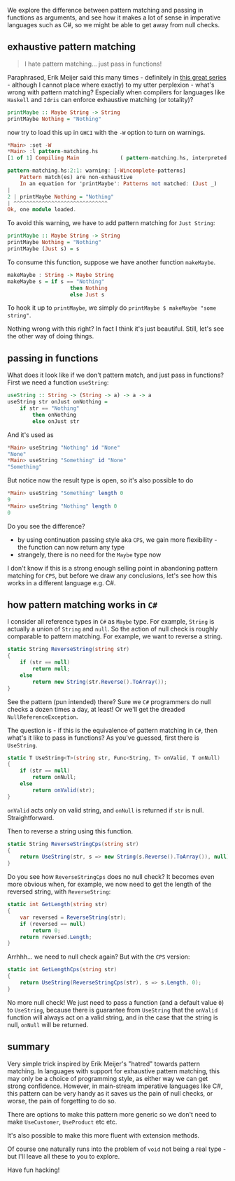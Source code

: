 We explore the difference between pattern matching and passing in functions as arguments, and see how it makes a lot of sense in imperative languages such as C#, so we might be able to get away from null checks.

## exhaustive pattern matching

> I hate pattern matching... just pass in functions!

Paraphrased, Erik Meijer said this many times - definitely in [this great series](https://channel9.msdn.com/Series/C9-Lectures-Erik-Meijer-Functional-Programming-Fundamentals/Lecture-Series-Erik-Meijer-Functional-Programming-Fundamentals-Chapter-1) - although I cannot place where exactly) to my utter perplexion - what's wrong with pattern matching? Especially when compilers for languages like `Haskell` and `Idris` can enforce exhaustive matching (or totality)?

```haskell
printMaybe :: Maybe String -> String
printMaybe Nothing = "Nothing"
```

now try to load this up in `GHCI` with the `-W` option to turn on warnings.

```haskell
*Main> :set -W
*Main> :l pattern-matching.hs 
[1 of 1] Compiling Main             ( pattern-matching.hs, interpreted )

pattern-matching.hs:2:1: warning: [-Wincomplete-patterns]
    Pattern match(es) are non-exhaustive
    In an equation for 'printMaybe': Patterns not matched: (Just _)
|
2 | printMaybe Nothing = "Nothing"
| ^^^^^^^^^^^^^^^^^^^^^^^^^^^^^^
Ok, one module loaded.
```

To avoid this warning, we have to add pattern matching for `Just String`:

```haskell
printMaybe :: Maybe String -> String
printMaybe Nothing = "Nothing"
printMaybe (Just s) = s
```

To consume this function, suppose we have another function `makeMaybe`.

```haskell
makeMaybe : String -> Maybe String
makeMaybe s = if s == "Nothing" 
                    then Nothing 
                    else Just s
```

To hook it up to `printMaybe`, we simply do `printMaybe $ makeMaybe "some string"`.

Nothing wrong with this right? In fact I think it's just beautiful. Still, let's see the other way of doing things.

## passing in functions

What does it look like if we don't pattern match, and just pass in functions? First we need a function `useString`:

```haskell
useString :: String -> (String -> a) -> a -> a
useString str onJust onNothing =
    if str == "Nothing"
        then onNothing
        else onJust str
```

And it's used as
```haskell
*Main> useString "Nothing" id "None"
"None"
*Main> useString "Something" id "None"
"Something"
```

But notice now the result type is open, so it's also possible to do
```haskell
*Main> useString "Something" length 0
9
*Main> useString "Nothing" length 0
0
```

Do you see the difference?

* by using continuation passing style aka `CPS`, we gain more flexibility - the function can now return any type
* strangely, there is no need for the `Maybe` type now

I don't know if this is a strong enough selling point in abandoning pattern matching for `CPS`, but before we draw any conclusions, let's see how this works in a different language e.g. C#.

## how pattern matching works in `C#`

I consider all reference types in `C#` as `Maybe` type. For example, `String` is actually a union of `String` and `null`. So the action of null check is roughly comparable to pattern matching. For example, we want to reverse a string.

```csharp
static String ReverseString(string str)
{
    if (str == null)
        return null;
    else
        return new String(str.Reverse().ToArray());
}
```

See the pattern (pun intended) there? Sure we `C#` programmers do null checks a dozen times a day, at least! Or we'll get the dreaded `NullReferenceException`.

The question is - if this is the equivalence of pattern matching in `C#`, then what's it like to pass in functions? As you've guessed, first there is `UseString`.

```csharp	
static T UseString<T>(string str, Func<String, T> onValid, T onNull)
{
    if (str == null)
        return onNull;
    else
        return onValid(str);
}
```
`onValid` acts only on valid string, and `onNull` is returned if `str` is null. Straightforward.

Then to reverse a string using this function.

```csharp
static String ReverseStringCps(string str)
{
    return UseString(str, s => new String(s.Reverse().ToArray()), null);
}
```

Do you see how `ReverseStringCps` does no null check? It becomes even more obvious when, for example, we now need to get the length of the reversed string, with `ReverseString`:

```csharp
static int GetLength(string str)
{
    var reversed = ReverseString(str);
    if (reversed == null)
        return 0;
    return reversed.Length;
}
```

Arrhhh... we need to null check again? But with the `CPS` version:

```csharp
static int GetLengthCps(string str)
{
    return UseString(ReverseStringCps(str), s => s.Length, 0);
}
```

No more null check! We just need to pass a function (and a default value `0`) to `UseString`, because there is guarantee from `UseString` that the `onValid` function will always act on a valid string, and in the case that the string is null, `onNull` will be returned. 

## summary
Very simple trick inspired by Erik Meijer's "hatred" towards pattern matching. In languages with support for exhaustive pattern matching, this may only be a choice of programming style, as either way we can get strong confidence. However, in main-stream imperative languages like C#, this pattern can be very handy as it saves us the pain of null checks, or worse, the pain of forgetting to do so.

There are options to make this pattern more generic so we don't need to make `UseCustomer`, `UseProduct` etc etc.

It's also possible to make this more fluent with extension methods.

Of course one naturally runs into the problem of `void` not being a real type - but I'll leave all these to you to explore. 

Have fun hacking!